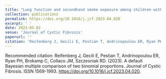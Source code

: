 ```yaml
---
title: "Lung function and secondhand smoke exposure among children with cystic fibrosis: A Bayesian meta-analysis"
collection: publications
permalink: https://doi.org/10.1016/j.jcf.2023.04.020
excerpt: ' '
date: 2023-05-02
venue: 'Journal of Cystic Fibrosis'
paperurl: ''
citation: 'Reifenberg J, Gecili E, Pestian T, Andrinopoulou ER, Ryan PH, Brokamp C, Collaco JM, Szczesniak RD. (2023). &quot; Lung function and secondhand smoke exposure among children with cystic fibrosis: A Bayesian meta-analysis.&quot; <i> Journal of Cystic Fibrosis</i> ISSN 1569-1993. https://doi.org/10.1016/j.jcf.2023.04.020'
---
```


Recommended citation: Reifenberg J, Gecili E, Pestian T, Andrinopoulou ER, Ryan PH, Brokamp C, Collaco JM, Szczesniak RD. (2023). A default Bayesian multiple comparison of two binomial proportions. Journal of Cystic Fibrosis. ISSN 1569-1993. https://doi.org/10.1016/j.jcf.2023.04.020.
